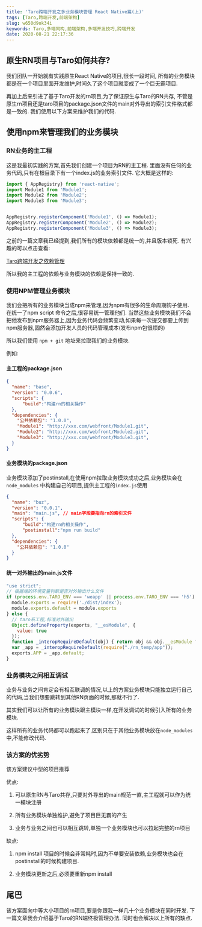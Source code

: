 ```yaml
---
title: 'Taro跨端开发之多业务模块管理 React Native篇(上)'
tags: [Taro,跨端开发,前端架构]
slug: w650d9ok34i
keywords: Taro,多端同构,前端架构,多端开发技巧,跨端开发
date: 2020-08-21 22:17:36
---
```


## 原生RN项目与Taro如何共存?

我们团队一开始就有实践原生React Native的项目,很长一段时间,
所有的业务模块都是在一个项目里面开发维护,时间久了这个项目就变成了一个巨无霸项目.

再加上后来引进了基于Taro开发的rn项目,为了保证原生与Taro的RN共存,
不管是原生rn项目还是taro项目的package.json文件的main对外导出的索引文件格式都是一致的.
我们使用以下方案来维护我们的代码.

## 使用npm来管理我们的业务模块

### RN业务的主工程

这是我最初实践的方案,首先我们创建一个项目为RN的主工程.
里面没有任何的业务代码,只有在根目录下有一个index.js的业务索引文件.
它大概是这样的:
```js
import { AppRegistry} from 'react-native';
import Module1 from 'Module1';
import Module2 from 'Module2';
import Module3 from 'Module3';


AppRegistry.registerComponent('Module1', () => Module1);
AppRegistry.registerComponent('Module2', () => Module2);
AppRegistry.registerComponent('Module3', () => Module3);
```

之前的一篇文章我已经提到,我们所有的模块依赖都是统一的,并且版本锁死.
有兴趣的可以点击查看:

[Taro跨端开发之依赖管理](https://alili.tech/archive/h8gasmt9u5c/)

所以我的主工程的依赖与业务模块的依赖是保持一致的.

### 使用NPM管理业务模块

我们会把所有的业务模块当成npm来管理,因为npm有很多的生命周期钩子使用.
在统一了npm script 命令之后,很容易统一管理他们.
当然这些业务模块我们不会把他发布到npm服务器上,因为业务代码会频繁变动,如果每一次提交都要上传到npm服务器,固然会添加开发人员的代码管理成本(发布npm包很烦的)

所以我们使用 `npm + git` 地址来拉取我们的业务模块.

例如:
#### 主工程的package.json
```json
{
  "name": "base",
  "version": "0.0.6",
  "scripts": {
      "build":"构建rn的相关操作"
  },
  "dependencies": {
    "公共依赖包": "1.0.0",
    "Module1": "http://xxx.com/webfront/Module1.git",
    "Module2": "http://xxx.com/webfront/Module2.git",
    "Module3": "http://xxx.com/webfront/Module3.git",
  }
}
```

#### 业务模块的package.json

业务模块添加了postinstall,在使用npm拉取业务模块成功之后,业务模块会在 `node_modules` 中构建自己的项目,提供主工程的`index.js`使用

```json
{
  "name": "buz",
  "version": "0.0.1",
  "main": "main.js", // main字段要指向rn的索引文件
  "scripts": {
      "build":"构建rn的相关操作",
      "postinstall":"npm run build"
  },
  "dependencies": {
    "公共依赖包": "1.0.0"
  }
}
```


#### 统一对外输出的main.js文件
```js
"use strict";
// 根据端的环境变量判断是否对外输出什么文件
if (process.env.TARO_ENV === 'weapp' || process.env.TARO_ENV === 'h5') {
  module.exports = require('./dist/index');
  module.exports.default = module.exports
} else {
  // taro系工程,标准对外输出
  Object.defineProperty(exports, "__esModule", {
    value: true
  });
  function _interopRequireDefault(obj) { return obj && obj.__esModule ? obj : { default: obj }; }
  var _app = _interopRequireDefault(require("./rn_temp/app"));
  exports.APP = _app.default;
}
```

### 业务模块之间相互调试
业务与业务之间肯定会有相互联调的情况,以上的方案业务模块只能独立运行自己的代码,当我们想要跳转到其他RN页面的时候,那就不行了.

其实我们可以让所有的业务模块跟主模块一样,在开发调试的时候引入所有的业务模块.

这样所有的业务代码都可以跑起来了,区别只在于其他业务模块放在`node_modules`中,不能修改代码.


### 该方案的优劣势
该方案建议中型的项目推荐

优点:

1. 可以原生RN与Taro共存,只要对外导出的main规范一直,主工程就可以作为统一模块注册

2. 所有业务模块单独维护,避免了项目巨无霸的产生

3. 业务与业务之间也可以相互跳转,单独一个业务模块也可以拉起完整的rn项目

缺点:

1. npm install 项目的时候会非常耗时,因为不单要安装依赖,业务模块也会在postinstall的时候构建项目.

2. 业务模块更新之后,必须要重新npm install


## 尾巴
该方案面向中等大小项目的rn项目,要是你跟我一样几十个业务模块在同时开发.
下一篇文章我会介绍基于Taro的RN端终极管理办法.
同时也会解决以上所有的缺点.


